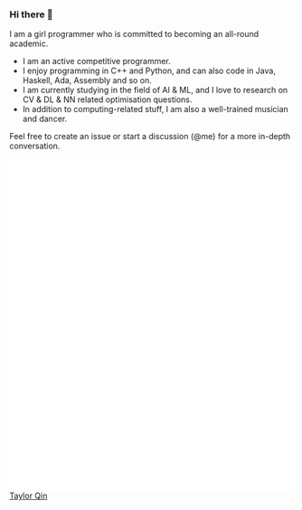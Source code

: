### Hi there 👋
I am a girl programmer who is committed to becoming an all-round academic. 
- I am an active competitive programmer. 
- I enjoy programming in C++ and Python, and can also code in Java, Haskell, Ada, Assembly and so on. 
- I am currently studying in the field of AI & ML, and I love to research on CV & DL & NN related optimisation questions.
- In addition to computing-related stuff, I am also a well-trained musician and dancer. <br>

Feel free to create an issue or start a discussion (@me) for a more in-depth conversation.

<img align="left" src="https://github.com/zishanqin/github-stats/blob/master/generated/overview.svg">
<img align="left" src="https://github.com/zishanqin/github-stats/blob/master/generated/languages.svg">
<script src="https://platform.linkedin.com/badges/js/profile.js" async defer type="text/javascript"></script>
<div class="badge-base LI-profile-badge" data-locale="en_US" data-size="medium" data-theme="light" data-type="VERTICAL" data-vanity="taylor-qin-100957200" data-version="v1"><a class="badge-base__link LI-simple-link" href="https://au.linkedin.com/in/taylor-qin-100957200?trk=profile-badge">Taylor Qin</a></div>
              
<!--
**zishanqin/zishanqin** is a ✨ _special_ ✨ repository because its `README.md` (this file) appears on your GitHub profile.

Here are some ideas to get you started:

- 🔭 I’m currently working on ...
- 🌱 I’m currently learning ...
- 👯 I’m looking to collaborate on ...
- 🤔 I’m looking for help with ...
- 💬 Ask me about ...
- 📫 How to reach me: ...
- 😄 Pronouns: ...
- ⚡ Fun fact: ...
-->
